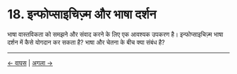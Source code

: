 # 18. इन्फोप्साइचिज़्म और भाषा दर्शन

भाषा वास्तविकता को समझने और संवाद करने के लिए एक आवश्यक उपकरण है। इन्फोप्साइचिज़्म भाषा दर्शन में कैसे योगदान कर सकता है? भाषा और चेतना के बीच क्या संबंध है?

---
<div class="navigation-links">
<a href="../17_इन्फोप्साइचिज़्म_और_गणना_व_अनुकरण_की_सीमाएं/" class="nav-link prev-link">← वापस</a> | <a href="../19_अर्थ_पर_विस्तृत_विचार/" class="nav-link next-link">अगला →</a>
</div>
